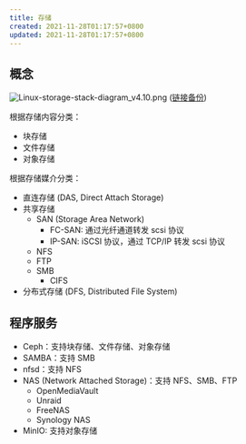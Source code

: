 ```yaml
---
title: 存储
created: 2021-11-28T01:17:57+0800
updated: 2021-11-28T01:17:57+0800
---
```



## 概念

![Linux-storage-stack-diagram_v4.10.png](https://www.thomas-krenn.com/de/wikiDE/images/e/e0/Linux-storage-stack-diagram_v4.10.png) ([链接备份](https://web.archive.org/web/20230103013337/https://www.thomas-krenn.com/de/wikiDE/images/e/e0/Linux-storage-stack-diagram_v4.10.png))

根据存储内容分类：

- 块存储
- 文件存储
- 对象存储

根据存储媒介分类：

- 直连存储 (DAS, Direct Attach Storage)
- 共享存储
  - SAN (Storage Area Network)
    - FC-SAN: 通过光纤通道转发 scsi 协议
    - IP-SAN: iSCSI 协议，通过 TCP/IP 转发 scsi 协议
  - NFS
  - FTP
  - SMB
    - CIFS
- 分布式存储 (DFS, Distributed File System)

## 程序服务

- Ceph：支持块存储、文件存储、对象存储
- SAMBA：支持 SMB
- nfsd：支持 NFS
- NAS (Network Attached Storage)：支持 NFS、SMB、FTP
  - OpenMediaVault
  - Unraid
  - FreeNAS
  - Synology NAS
- MinIO: 支持对象存储
